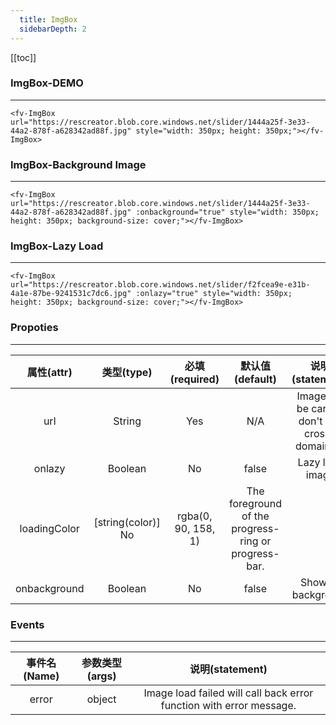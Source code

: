 ```yaml
---
  title: ImgBox
  sidebarDepth: 2
---
```

  
[[toc]]

### ImgBox-DEMO
---





<ClientOnly>
<fv-ImgBox url="https://rescreator.blob.core.windows.net/slider/1444a25f-3e33-44a2-878f-a628342ad88f.jpg" style="width: 350px; height: 350px;"></fv-ImgBox>
</ClientOnly>

```vue
<fv-ImgBox url="https://rescreator.blob.core.windows.net/slider/1444a25f-3e33-44a2-878f-a628342ad88f.jpg" style="width: 350px; height: 350px;"></fv-ImgBox>
```

### ImgBox-Background Image
---

<ClientOnly>
<fv-ImgBox url="https://rescreator.blob.core.windows.net/slider/1444a25f-3e33-44a2-878f-a628342ad88f.jpg" :onbackground="true" style="width: 350px; height: 350px; background-size: cover;"></fv-ImgBox>
</ClientOnly>

```vue
<fv-ImgBox url="https://rescreator.blob.core.windows.net/slider/1444a25f-3e33-44a2-878f-a628342ad88f.jpg" :onbackground="true" style="width: 350px; height: 350px; background-size: cover;"></fv-ImgBox>
```

### ImgBox-Lazy Load
---

<ClientOnly>
<fv-ImgBox url="https://rescreator.blob.core.windows.net/slider/f2fcea9e-e31b-4a1e-87be-9241531c7dc6.jpg" :onlazy="true" style="width: 350px; height: 350px; background-size: cover;"></fv-ImgBox>
</ClientOnly>

```vue
<fv-ImgBox url="https://rescreator.blob.core.windows.net/slider/f2fcea9e-e31b-4a1e-87be-9241531c7dc6.jpg" :onlazy="true" style="width: 350px; height: 350px; background-size: cover;"></fv-ImgBox>
```


### Propoties
---
|  属性(attr)  |     类型(type)     |   必填(required)    |                   默认值(default)                    |                 说明(statement)                  |
|:------------:|:------------------:|:-------------------:|:----------------------------------------------------:|:------------------------------------------------:|
|     url      |      String      |         Yes         |                         N/A                          | Image url, be careful don't use cross-domain url |
|    onlazy    |     Boolean      |         No          |                        false                         |                 Lazy load image                  |
| loadingColor | [string(color)] No | rgba(0, 90, 158, 1) | The foreground of the progress-ring or progress-bar. |                                                  |
| onbackground |     Boolean      |         No          |                        false                         |                Show as background                |

### Events
---
| 事件名(Name) | 参数类型(args) |                           说明(statement)                           |
|:------------:|:--------------:|:-------------------------------------------------------------------:|
|    error     |     object     | Image load failed will call back error function with error message. |